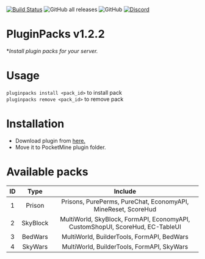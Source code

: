 [![Build Status](https://travis-ci.com/TobyDev265/PluginPacks.svg?branch=main)](https://travis-ci.com/TobyDev265/PluginPacks)
![GitHub all releases](https://img.shields.io/github/downloads/TobyDev265/PluginPacks/total)
![GitHub](https://img.shields.io/github/license/TobyDev265/PluginPacks)
[![Discord](https://img.shields.io/discord/821713643170430978.svg?label=&logo=discord&logoColor=ffffff&color=7389D8&labelColor=6A7EC2)](https://discord.gg/dXZNYu2yxx)
# PluginPacks v1.2.2
**Install plugin packs for your server.*

# Usage
```pluginpacks install <pack_id>``` to install pack  
```pluginpacks remove <pack_id>``` to remove pack  
# Installation
- Download plugin from <a href="https://poggit.pmmp.io/r/114542/PluginPacks_dev-4.phar">here.</a>
- Move it to PocketMine plugin folder.
# Available packs
| ID |   Type   |                                    Include                                    |
|:--:|:--------:|:-----------------------------------------------------------------------------:|
|  1 |  Prison  |         Prisons, PurePerms, PureChat, EconomyAPI, MineReset, ScoreHud         |
|  2 | SkyBlock | MultiWorld, SkyBlock, FormAPI, EconomyAPI, CustomShopUI, ScoreHud, EC-TableUI |
|  3 |  BedWars |                                    MultiWorld, BuilderTools, FormAPI, BedWars |
|  4 |  SkyWars |                   MultiWorld, BuilderTools, FormAPI, SkyWars                  |
